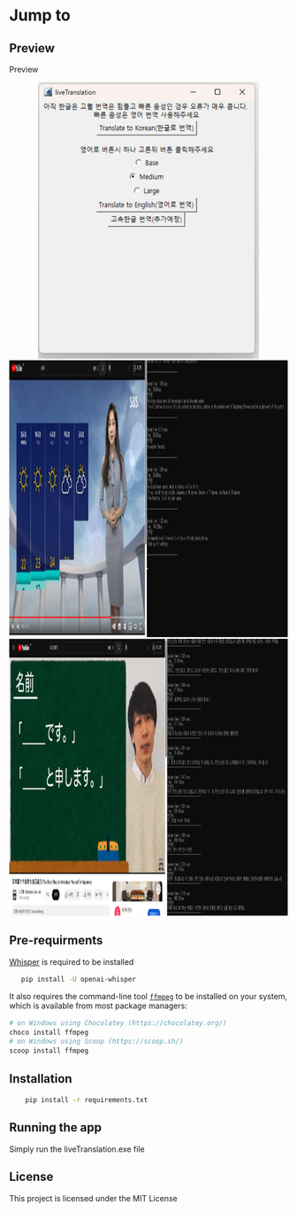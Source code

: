 <h1>Jump to</h1>
    


## Preview
<summary>Preview</summary>
    <p align="center">
        <img src="https://github.com/stefanobang/live_translation/blob/master/assets/Example1.png" width="400" height="500"> 
        <img src="https://github.com/stefanobang/live_translation/blob/master/assets/Example2.png" width="700" height="500">
        <img src="https://github.com/stefanobang/live_translation/blob/master/assets/Example3.png" width="700" height="500">
    </p>

## Pre-requirments
 [Whisper](https://github.com/openai/whisper) is required to be installed 
 ```bash
    pip install -U openai-whisper
```
    
It also requires the command-line tool [`ffmpeg`](https://ffmpeg.org/) to be installed on your system, which is available from most package managers:

```bash
# on Windows using Chocolatey (https://chocolatey.org/)
choco install ffmpeg
# on Windows using Scoop (https://scoop.sh/)
scoop install ffmpeg
```

## Installation
```bash
    pip install -r requirements.txt
```

## Running the app
Simply run the liveTranslation.exe file


## License
This project is licensed under the MIT License 
